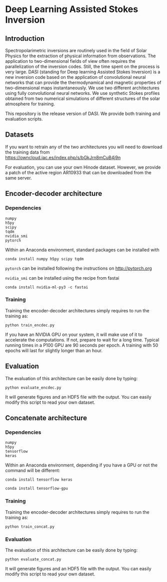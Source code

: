 # Deep Learning Assisted Stokes Inversion

## Introduction

Spectropolarimetric inversions are routinely used in the field of Solar Physics 
for the extraction of physical information from observations. The application 
to two-dimensional fields of view often requires the parallelization of the 
inversion codes. Still, the time spent on the process is very large.
DASI (standing for Deep learning Assisted Stokes Inversion) is a new 
inversion code based on the application of convolutional neural 
networks that can provide the thermodynamical and magnetic properties 
of two-dimensional maps instantaneously.
We use two different architectures using fully convolutional neural 
networks. We use synthetic Stokes profiles obtained from two numerical 
simulations of different structures of the solar atmosphere for training.

This repository is the release version of DASI. We provide both
training and evaluation scripts.


## Datasets

If you want to retrain any of the two architectures you will need to download
the training data from https://owncloud.iac.es/index.php/s/bGkJrn8mCuB4j9n

For evaluation, you can use your own Hinode dataset. However, we provide 
a patch of the active region AR10933 that can be downloaded from the same
server.

## Encoder-decoder architecture

### Dependencies

    numpy
    h5py
    scipy
    tqdm
    nvidia_smi
    pytorch

Within an Anaconda environment, standard packages can be installed with

    conda install numpy h5py scipy tqdm

`pytorch` can be installed following the instructions on http://pytorch.org

`nvidia_smi` can be installed using the recipe from fastai

    conda install nvidia-ml-py3 -c fastai

### Training


Training the encoder-decoder architectures simply requires to run the training as:

    python train_encdec.py

If you have an NVIDIA GPU on your system, it will make use of it to accelerate
the computations. If not, prepare to wait for a long time. Typical running times
in a P100 GPU are 90 seconds per epoch. A training with 50 epochs will last
for slightly longer than an hour.


## Evaluation

The evaluation of this architecture can be easily done by typing:

    python evaluate_encdec.py

It will generate figures and an HDF5 file with the output. You can easily
modify this script to read your own dataset. 


## Concatenate architecture

### Dependencies

    numpy
    h5py
    tensorflow
    keras

Within an Anaconda environment, depending if you have a GPU or not the command
will be different:
    
    conda install tensorflow keras

    conda install tensorflow-gpu 

### Training

Training the encoder-decoder architectures simply requires to run the training as:

    python train_concat.py


### Evaluation
The evaluation of this architecture can be easily done by typing:

    python evaluate_concat.py

It will generate figures and an HDF5 file with the output. You can easily
modify this script to read your own dataset. 

